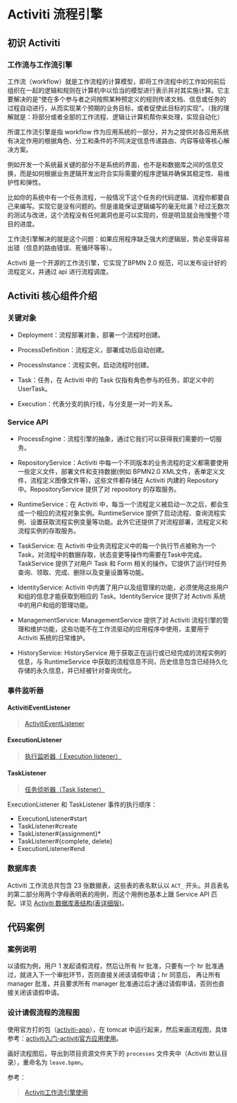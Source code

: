 # Activiti 流程引擎

## 初识 Activiti
### 工作流与工作流引擎
工作流（workflow）就是工作流程的计算模型，即将工作流程中的工作如何前后组织在一起的逻辑和规则在计算机中以恰当的模型进行表示并对其实施计算。它主要解决的是“使在多个参与者之间按照某种预定义的规则传递文档、信息或任务的过程自动进行，从而实现某个预期的业务目标，或者促使此目标的实现”。（我的理解就是：将部分或者全部的工作流程、逻辑让计算机帮你来处理，实现自动化）

所谓工作流引擎是指 workflow 作为应用系统的一部分，并为之提供对各应用系统有决定作用的根据角色、分工和条件的不同决定信息传递路由、内容等级等核心解决方案。

例如开发一个系统最关键的部分不是系统的界面，也不是和数据库之间的信息交换，而是如何根据业务逻辑开发出符合实际需要的程序逻辑并确保其稳定性、易维护性和弹性。

比如你的系统中有一个任务流程，一般情况下这个任务的代码逻辑、流程你都要自己来编写。实现它是没有问题的。但是谁能保证逻辑编写的毫无纰漏？经过无数次的测试与改进，这个流程没有任何漏洞也是可以实现的，但是明显就会拖慢整个项目的进度。

工作流引擎解决的就是这个问题：如果应用程序缺乏强大的逻辑层，势必变得容易出错（信息的路由错误、死循环等等）。

Activiti 是一个开源的工作流引擎，它实现了BPMN 2.0 规范，可以发布设计好的流程定义，并通过 api 进行流程调度。

## Activiti 核心组件介绍
### 关键对象
- Deployment：流程部署对象，部署一个流程时创建。

- ProcessDefinition：流程定义，部署成功后自动创建。

- ProcessInstance：流程实例，启动流程时创建。

- Task：任务，在 Activiti 中的 Task 仅指有角色参与的任务，即定义中的 UserTask。

- Execution：代表分支的执行线，与分支是一对一的关系。

### Service API
- ProcessEngine：流程引擎的抽象，通过它我们可以获得我们需要的一切服务。

- RepositoryService：Activiti 中每一个不同版本的业务流程的定义都需要使用一些定义文件，部署文件和支持数据(例如 BPMN2.0 XML文件，表单定义文件，流程定义图像文件等)，这些文件都存储在 Activiti 内建的 Repository 中。RepositoryService 提供了对 repository 的存取服务。

- RuntimeService：在 Activiti 中，每当一个流程定义被启动一次之后，都会生成一个相应的流程对象实例。RuntimeService 提供了启动流程、查询流程实例、设置获取流程实例变量等功能。此外它还提供了对流程部署，流程定义和流程实例的存取服务。

- TaskService: 在 Activiti 中业务流程定义中的每一个执行节点被称为一个 Task，对流程中的数据存取，状态变更等操作均需要在Task中完成。TaskService 提供了对用户 Task 和 Form 相关的操作。它提供了运行时任务查询、领取、完成、删除以及变量设置等功能。

- IdentityService: Activiti 中内置了用户以及组管理的功能，必须使用这些用户和组的信息才能获取到相应的 Task。IdentityService 提供了对 Activiti 系统中的用户和组的管理功能。

- ManagementService: ManagementService 提供了对 Activiti 流程引擎的管理和维护功能，这些功能不在工作流驱动的应用程序中使用，主要用于 Activiti 系统的日常维护。

- HistoryService: HistoryService 用于获取正在运行或已经完成的流程实例的信息，与 RuntimeService 中获取的流程信息不同，历史信息包含已经持久化存储的永久信息，并已经被针对查询优化。

### 事件监听器
#### ActivitiEventListener 
> [ActivitiEventListener](https://www.cnblogs.com/jimboi/p/8470134.html)

#### ExecutionListener
> [执行监听器（ Execution listener）](https://www.cnblogs.com/jimboi/p/8472623.html)

#### TaskListener
> [任务侦听器（Task listener）](https://www.cnblogs.com/jimboi/p/8477014.html)

ExecutionListener 和 TaskListener 事件的执行顺序：
- ExecutionListener#start
- TaskListener#create
- TaskListener#{assignment}*
- TaskListener#{complete, delete}
- ExecutionListener#end

### 数据库表
Activiti 工作流总共包含 23 张数据表，这些表的表名默认以 `ACT_` 开头。并且表名的第二部分用两个字母表明表的用例，而这个用例也基本上跟 Service API 匹配。详见 [Activiti 数据库表结构(表详细版)](https://blog.csdn.net/hj7jay/article/details/51302829)。


## 代码案例
### 案例说明
以请假为例，用户 1 发起请假流程，然后让所有 hr 批准，只要有一个 hr 批准通过，就进入下一个审批环节，否则直接关闭该请假申请；hr 同意后，
再让所有 manager 批准，并且要求所有 manager 批准通过后才通过请假申请，否则也直接关闭该请假申请。

### 设计请假流程的流程图
使用官方打的包（[activiti-app](https://github.com/Activiti/Activiti/releases/download/activiti-6.0.0/activiti-6.0.0.zip)），在 tomcat 中运行起来，然后来画流程图，具体参考：[activiti入门-activiti官方应用使用](https://blog.csdn.net/yongboyhood/article/details/70833021)。

画好流程图后，导出到项目资源文件夹下的 `processes` 文件夹中（Activiti 默认目录），重命名为 `leave.bpmn`。

参考：  
> [Activiti工作流引擎使用](https://blog.csdn.net/xwnxwn/article/details/52303862)
